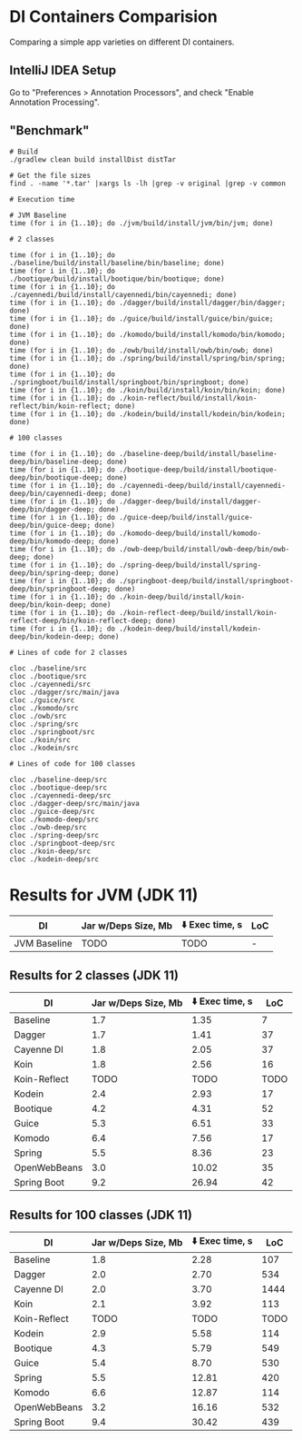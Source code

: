 # DI Containers Comparision

Comparing a simple app varieties on different DI containers.

## IntelliJ IDEA Setup

Go to "Preferences > Annotation Processors", and check "Enable Annotation
Processing".

## "Benchmark"

```
# Build
./gradlew clean build installDist distTar
```

```
# Get the file sizes
find . -name '*.tar' |xargs ls -lh |grep -v original |grep -v common
```

```
# Execution time

# JVM Baseline
time (for i in {1..10}; do ./jvm/build/install/jvm/bin/jvm; done)

# 2 classes

time (for i in {1..10}; do ./baseline/build/install/baseline/bin/baseline; done)
time (for i in {1..10}; do ./bootique/build/install/bootique/bin/bootique; done)
time (for i in {1..10}; do ./cayennedi/build/install/cayennedi/bin/cayennedi; done)
time (for i in {1..10}; do ./dagger/build/install/dagger/bin/dagger; done)
time (for i in {1..10}; do ./guice/build/install/guice/bin/guice; done)
time (for i in {1..10}; do ./komodo/build/install/komodo/bin/komodo; done)
time (for i in {1..10}; do ./owb/build/install/owb/bin/owb; done)
time (for i in {1..10}; do ./spring/build/install/spring/bin/spring; done)
time (for i in {1..10}; do ./springboot/build/install/springboot/bin/springboot; done)
time (for i in {1..10}; do ./koin/build/install/koin/bin/koin; done)
time (for i in {1..10}; do ./koin-reflect/build/install/koin-reflect/bin/koin-reflect; done)
time (for i in {1..10}; do ./kodein/build/install/kodein/bin/kodein; done)

# 100 classes

time (for i in {1..10}; do ./baseline-deep/build/install/baseline-deep/bin/baseline-deep; done)
time (for i in {1..10}; do ./bootique-deep/build/install/bootique-deep/bin/bootique-deep; done)
time (for i in {1..10}; do ./cayennedi-deep/build/install/cayennedi-deep/bin/cayennedi-deep; done)
time (for i in {1..10}; do ./dagger-deep/build/install/dagger-deep/bin/dagger-deep; done)
time (for i in {1..10}; do ./guice-deep/build/install/guice-deep/bin/guice-deep; done)
time (for i in {1..10}; do ./komodo-deep/build/install/komodo-deep/bin/komodo-deep; done)
time (for i in {1..10}; do ./owb-deep/build/install/owb-deep/bin/owb-deep; done)
time (for i in {1..10}; do ./spring-deep/build/install/spring-deep/bin/spring-deep; done)
time (for i in {1..10}; do ./springboot-deep/build/install/springboot-deep/bin/springboot-deep; done)
time (for i in {1..10}; do ./koin-deep/build/install/koin-deep/bin/koin-deep; done)
time (for i in {1..10}; do ./koin-reflect-deep/build/install/koin-reflect-deep/bin/koin-reflect-deep; done)
time (for i in {1..10}; do ./kodein-deep/build/install/kodein-deep/bin/kodein-deep; done)
```

```
# Lines of code for 2 classes

cloc ./baseline/src
cloc ./bootique/src
cloc ./cayennedi/src
cloc ./dagger/src/main/java
cloc ./guice/src
cloc ./komodo/src
cloc ./owb/src
cloc ./spring/src
cloc ./springboot/src
cloc ./koin/src
cloc ./kodein/src

# Lines of code for 100 classes

cloc ./baseline-deep/src
cloc ./bootique-deep/src
cloc ./cayennedi-deep/src
cloc ./dagger-deep/src/main/java
cloc ./guice-deep/src
cloc ./komodo-deep/src
cloc ./owb-deep/src
cloc ./spring-deep/src
cloc ./springboot-deep/src
cloc ./koin-deep/src
cloc ./kodein-deep/src
```

# Results for JVM (JDK 11)

|DI|Jar w/Deps Size, Mb|:arrow_down: Exec time, s|LoC|
|----|----|----|----|
|JVM Baseline|TODO|TODO|-|

## Results for 2 classes (JDK 11)

|DI|Jar w/Deps Size, Mb|:arrow_down: Exec time, s|LoC|
|----|----|----|----|
|Baseline|1.7|1.35|7|
|Dagger|1.7|1.41|37|
|Cayenne DI|1.8|2.05|37|
|Koin|1.8|2.56|16|
|Koin-Reflect|TODO|TODO|TODO|
|Kodein|2.4|2.93|17|
|Bootique|4.2|4.31|52|
|Guice|5.3|6.51|33|
|Komodo|6.4|7.56|17|
|Spring|5.5|8.36|23|
|OpenWebBeans|3.0|10.02|35|
|Spring Boot|9.2|26.94|42|

## Results for 100 classes (JDK 11)
|DI|Jar w/Deps Size, Mb|:arrow_down: Exec time, s|LoC|
|----|----|----|----|
|Baseline|1.8|2.28|107|
|Dagger|2.0|2.70|534|
|Cayenne DI|2.0|3.70|1444|
|Koin|2.1|3.92|113|
|Koin-Reflect|TODO|TODO|TODO|
|Kodein|2.9|5.58|114|
|Bootique|4.3|5.79|549|
|Guice|5.4|8.70|530|
|Spring|5.5|12.81|420|
|Komodo|6.6|12.87|114|
|OpenWebBeans|3.2|16.16|532|
|Spring Boot|9.4|30.42|439|
